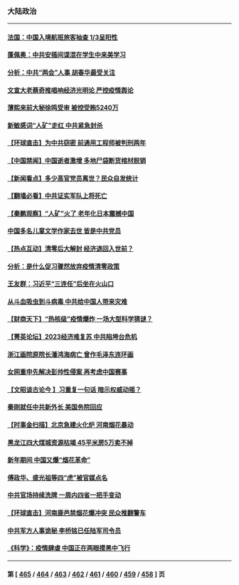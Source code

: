 ### 大陆政治
---
#### [法国：中国入境航班旅客抽查 1/3呈阳性](../../pages/ncid277/n13900212.md) 
#### [蓬佩奥：中共安插间谍混在学生中来美学习](../../pages/ncid277/n13900189.md) 
#### [分析：中共“两会”人事 胡春华最受关注](../../pages/ncid277/n13900135.md) 
#### [文宣大老蔡奇推唱响经济光明论 严控疫情舆论](../../pages/ncid277/n13899901.md) 
#### [薄熙来前大秘徐鸣受审 被控受贿5240万](../../pages/ncid277/n13900064.md) 
#### [新敏感词“人矿”走红 中共紧急封杀](../../pages/ncid277/n13899991.md) 
#### [【环球直击】为中共窃密 前通用工程师被判刑两年](../../pages/ncid277/n13899505.md) 
#### [【中国禁闻】中国逝者激增 多地尸袋断货棺材脱销](../../pages/ncid277/n13899545.md) 
#### [【新闻看点】多少高官党员离世？民众自发统计](../../pages/ncid277/n13898836.md) 
#### [【翻墙必看】中共证实军队上将死亡](../../pages/ncid277/n13899715.md) 
#### [【秦鹏观察】“人矿”火了 老年化日本震撼中国](../../pages/ncid277/n13899560.md) 
#### [中国多名儿童文学作家去世 皆是中共党员](../../pages/ncid277/n13899725.md) 
#### [【热点互动】清零后大解封 经济退回入世前？](../../pages/ncid277/n13899643.md) 
#### [分析：是什么促习骤然放弃疫情清零政策](../../pages/ncid277/n13899652.md) 
#### [王友群：习近平“三连任”后坐在火山口](../../pages/ncid277/n13899614.md) 
#### [从斗血吸虫到斗病毒 中共给中国人带来灾难](../../pages/ncid277/n13898662.md) 
#### [【财商天下】“热核级”疫情爆炸 一场大型科学猜谜？](../../pages/ncid277/n13899546.md) 
#### [【菁英论坛】2023经济难复苏 中共陷垮台危机](../../pages/ncid277/n13899552.md) 
#### [浙江画院原院长潘鸿海病亡 曾作毛泽东连环画](../../pages/ncid277/n13898973.md) 
#### [女网重申先解决彭帅性侵案 再考虑中国赛事](../../pages/ncid277/n13899515.md) 
#### [【文昭谈古论今 】习重复一句话 暗示权威动摇？](../../pages/ncid277/n13899481.md) 
#### [秦刚就任中共新外长 美国务院回应](../../pages/ncid277/n13899450.md) 
#### [【时事金扫描】北京急建火化炉 河南烟花暴动](../../pages/ncid277/n13899473.md) 
#### [黑龙江四大煤城资源枯竭 45平米房5万卖不掉](../../pages/ncid277/n13899303.md) 
#### [新年期间 中国又爆“烟花革命”](../../pages/ncid277/n13899249.md) 
#### [傅政华、盛光祖等四“虎”被官媒点名](../../pages/ncid277/n13899252.md) 
#### [中共官场持续洗牌 一周内四省一把手变动](../../pages/ncid277/n13899228.md) 
#### [【环球直击】河南鹿邑禁烟花爆冲突 民众推翻警车](../../pages/ncid277/n13898749.md) 
#### [中共军方人事诡秘 李桥铭已任陆军司令员](../../pages/ncid277/n13899004.md) 
#### [《科学》：疫情肆虐 中国正在两眼摸黑中飞行](../../pages/ncid277/n13898984.md) 

---
#### 第 [ [465](./465.md) / [464](./464.md) / [463](./463.md) / [462](./462.md) / [461](./461.md) / [460](./460.md) / [459](./459.md) / [458](./458.md) ] 页

